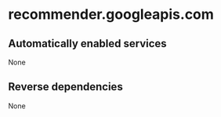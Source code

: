# recommender.googleapis.com

## Automatically enabled services

None

## Reverse dependencies

None
